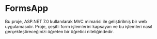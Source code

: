# FormsApp
Bu proje, ASP.NET 7.0 kullanılarak MVC mimarisi ile geliştirilmiş bir web uygulamasıdır. Proje, çeşitli form işlemlerini kapsayan ve bu işlemleri nasıl gerçekleştireceğinizi öğreten bir öğretici niteliğindedir.
